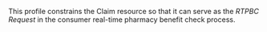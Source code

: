 This profile constrains the Claim resource so that it can serve as the *RTPBC Request* in the consumer real-time pharmacy benefit check process.

<br><br>
